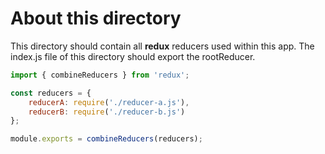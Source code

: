 # About this directory
This directory should contain all **redux** reducers used within this app. The index.js file of this directory should 
export the rootReducer.

```javascript
import { combineReducers } from 'redux';

const reducers = {
    reducerA: require('./reducer-a.js'),
    reducerB: require('./reducer-b.js')
};

module.exports = combineReducers(reducers);
```
